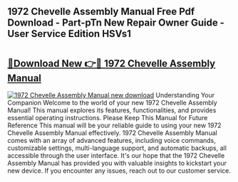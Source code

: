 ## 1972 Chevelle Assembly Manual Free Pdf Download - Part-pTn New Repair Owner Guide - User Service Edition HSVs1

# <h2><a href="http://bc27768.oget.top/?id=1972+Chevelle+Assembly+Manual">🔗Download New 👉🔴 1972 Chevelle Assembly Manual</a></h2>

[![1972 Chevelle Assembly Manual new download](https://i.imgur.com/5g1atiW.png)](http://bc27768.oget.top/?id=1972+Chevelle+Assembly+Manual)
Understanding Your Companion Welcome to the world of your new 1972 Chevelle Assembly Manual! This manual explores its features, functionalities, and provides essential operating instructions. Please Keep This Manual for Future Reference This manual will be your reliable guide to using your new 1972 Chevelle Assembly Manual effectively. 1972 Chevelle Assembly Manual comes with an array of advanced features, including voice commands, customizable settings, multi-language support, and automatic backups, all accessible through the user interface. It's our hope that the 1972 Chevelle Assembly Manual has provided you with valuable insights to kickstart your new device. If you encounter any issues, reach out to our customer service.
